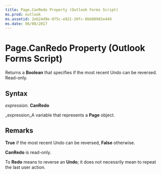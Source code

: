 ```yaml
---
title: Page.CanRedo Property (Outlook Forms Script)
ms.prod: outlook
ms.assetid: 2eb24d9e-975c-e921-20fc-8bb00982e449
ms.date: 06/08/2017
---
```



# Page.CanRedo Property (Outlook Forms Script)

Returns a **Boolean** that specifies if the most recent Undo can be reversed. Read-only.


## Syntax

 _expression_. **CanRedo**

 _expression_A variable that represents a **Page** object.


## Remarks

 **True** if the most recent Undo can be reversed, **False** otherwise.

 **CanRedo** is read-only.

To **Redo** means to reverse an **Undo**; it does not necessrily mean to repeat the last user action.


